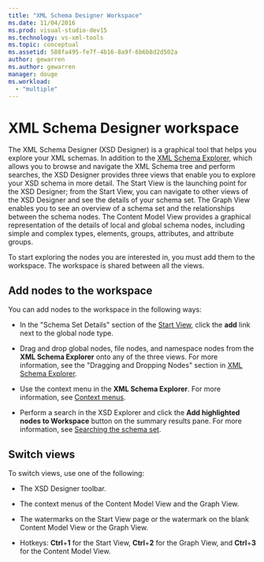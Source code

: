 ```yaml
---
title: "XML Schema Designer Workspace"
ms.date: 11/04/2016
ms.prod: visual-studio-dev15
ms.technology: vs-xml-tools
ms.topic: conceptual
ms.assetid: 588fa495-fe7f-4b16-8a9f-6b6b8d2d502a
author: gewarren
ms.author: gewarren
manager: douge
ms.workload:
  - "multiple"
---
```

# XML Schema Designer workspace

The XML Schema Designer (XSD Designer) is a graphical tool that helps you explore your XML schemas. In addition to the [XML Schema Explorer](../xml-tools/xml-schema-explorer.md), which allows you to browse and navigate the XML Schema tree and perform searches, the XSD Designer provides three views that enable you to explore your XSD schema in more detail. The Start View is the launching point for the XSD Designer; from the Start View, you can navigate to other views of the XSD Designer and see the details of your schema set. The Graph View enables you to see an overview of a schema set and the relationships between the schema nodes. The Content Model View provides a graphical representation of the details of local and global schema nodes, including simple and complex types, elements, groups, attributes, and attribute groups.

To start exploring the nodes you are interested in, you must add them to the workspace. The workspace is shared between all the views.

## Add nodes to the workspace

You can add nodes to the workspace in the following ways:

-   In the "Schema Set Details" section of the [Start View](../xml-tools/start-view.md), click the **add** link next to the global node type.

-   Drag and drop global nodes, file nodes, and namespace nodes from the **XML Schema Explorer** onto any of the three views. For more information, see the "Dragging and Dropping Nodes" section in [XML Schema Explorer](../xml-tools/xml-schema-explorer.md).

-   Use the context menu in the **XML Schema Explorer**. For more information, see [Context menus](../xml-tools/context-menus-xml-schema-explorer.md).

-   Perform a search in the XSD Explorer and click the **Add highlighted nodes to Workspace** button on the summary results pane. For more information, see [Searching the schema set](../xml-tools/searching-the-schema-set.md).

## Switch views

To switch views, use one of the following:

-   The XSD Designer toolbar.

-   The context menus of the Content Model View and the Graph View.

-   The watermarks on the Start View page or the watermark on the blank Content Model View or the Graph View.

-   Hotkeys: **Ctrl**+**1** for the Start View, **Ctrl**+**2** for the Graph View, and **Ctrl**+**3** for the Content Model View.